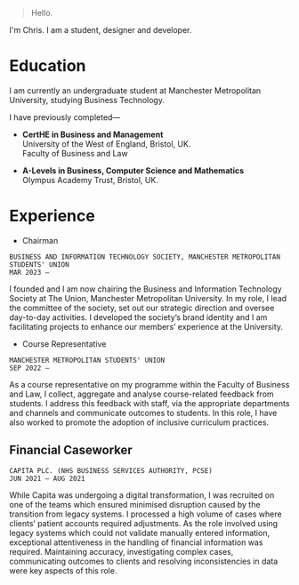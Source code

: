 > Hello.

I'm Chris. I am a student, designer and developer.

# Education

I am currently an undergraduate student at Manchester Metropolitan University, studying Business Technology.

I have previously completed— 

- **CertHE in Business and Management**  
    University of the West of England, Bristol, UK.  
    Faculty of Business and Law

- **A-Levels in Business, Computer Science and Mathematics**  
    Olympus Academy Trust, Bristol, UK.


# Experience

- Chairman

`BUSINESS AND INFORMATION TECHNOLOGY SOCIETY, MANCHESTER METROPOLITAN STUDENTS' UNION`  
`MAR 2023 —`

I founded and I am now chairing the Business and Information Technology Society at The Union, Manchester Metropolitan University. In my role, I lead the committee of the society, set out our strategic direction and oversee day-to-day activities. I developed the society’s brand identity and I am facilitating projects to enhance our members’ experience at the University.

- Course Representative

`MANCHESTER METROPOLITAN STUDENTS' UNION`  
`SEP 2022 —`

As a course representative on my programme within the Faculty of Business and Law, I collect, aggregate and analyse course-related feedback from students. I address this feedback with staff, via the appropriate departments and channels and communicate outcomes to students. In this role, I have also worked to promote the adoption of inclusive curriculum practices.

## Financial Caseworker
`CAPITA PLC. (NHS BUSINESS SERVICES AUTHORITY, PCSE)`  
`JUN 2021 — AUG 2021`

While Capita was undergoing a digital transformation, I was recruited on one of the teams which ensured minimised disruption caused by the transition from legacy systems. I processed a high volume of cases where clients’ patient accounts required adjustments. As the role involved using legacy systems which could not validate manually entered information, exceptional attentiveness in the handling of financial information was required. Maintaining accuracy, investigating complex cases, communicating outcomes to clients and resolving inconsistencies in data were key aspects of this role.
